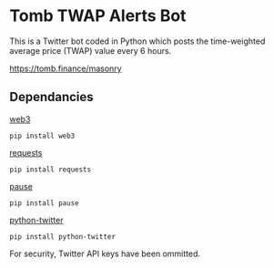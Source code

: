 # Tomb TWAP Alerts Bot
This is a Twitter bot coded in Python which posts the time-weighted average price (TWAP) value every 6 hours.

https://tomb.finance/masonry
## Dependancies
[web3](https://pypi.org/project/web3/)

`pip install web3`

[requests](https://pypi.org/project/requests/)

`pip install requests`

[pause](https://pypi.org/project/pause/)

`pip install pause`

[python-twitter](https://pypi.org/project/python-twitter/)

`pip install python-twitter`

For security, Twitter API keys have been ommitted.
